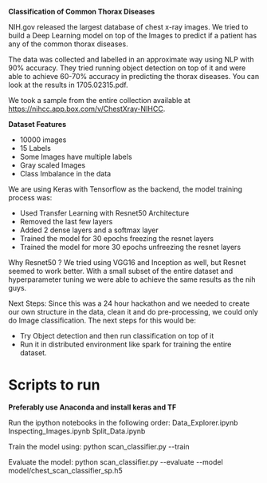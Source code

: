 **Classification of Common Thorax Diseases**

NIH.gov released the largest database of chest x-ray images. We tried to build a Deep Learning model on top of the Images to predict if a patient has any of the common thorax diseases.

The data was collected and labelled in an approximate way using NLP with 90% accuracy. They tried running object detection on top of it and were able to achieve 60-70% accuracy in predicting the thorax diseases. You can look at the results in 1705.02315.pdf.

We took a sample from the entire collection available at https://nihcc.app.box.com/v/ChestXray-NIHCC.

**Dataset Features**
 - 10000 images
 - 15 Labels
 - Some Images have multiple labels
 - Gray scaled Images
 - Class Imbalance in the data

We are using Keras with Tensorflow as the backend, the model training process was:

 - Used Transfer Learning with Resnet50 Architecture
 - Removed the last few layers
 - Added 2 dense layers and a softmax layer
 - Trained the model for 30 epochs freezing the resnet layers
 - Trained the model for more 30 epochs unfreezing the resnet layers

Why Resnet50 ? We tried using VGG16 and Inception as well, but Resnet seemed to work better.
With a small subset of the entire dataset and hyperparameter tuning we were able to achieve the same results as the nih guys.

Next Steps:
Since this was a 24 hour hackathon and we needed to create our own structure in the data, clean it and do pre-processing, we could only do Image classification. The next steps for this would be:
- Try Object detection and then run classification on top of it
- Run it in distributed environment like spark for training the entire dataset.

Scripts to run
==============
**Preferably use Anaconda and install keras and TF**

Run the ipython notebooks in the following order:
Data_Explorer.ipynb
Inspecting_Images.ipynb
Split_Data.ipynb

Train the model using:
python scan_classifier.py --train

Evaluate the model:
python scan_classifier.py --evaluate --model model/chest_scan_classifier_sp.h5
